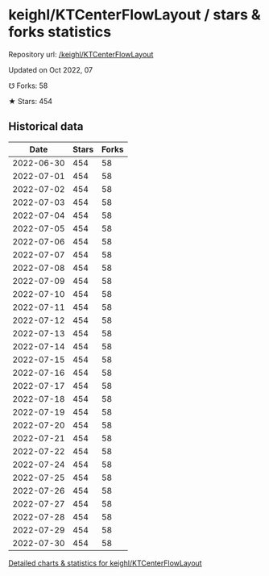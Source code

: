 # keighl/KTCenterFlowLayout / stars & forks statistics

Repository url: [/keighl/KTCenterFlowLayout](https://github.com/keighl/KTCenterFlowLayout)

Updated on Oct 2022, 07

☋ Forks: 58

★ Stars: 454

## Historical data
| Date | Stars | Forks |
|------|-------|-------|
| 2022-06-30 | 454 | 58 | 
| 2022-07-01 | 454 | 58 | 
| 2022-07-02 | 454 | 58 | 
| 2022-07-03 | 454 | 58 | 
| 2022-07-04 | 454 | 58 | 
| 2022-07-05 | 454 | 58 | 
| 2022-07-06 | 454 | 58 | 
| 2022-07-07 | 454 | 58 | 
| 2022-07-08 | 454 | 58 | 
| 2022-07-09 | 454 | 58 | 
| 2022-07-10 | 454 | 58 | 
| 2022-07-11 | 454 | 58 | 
| 2022-07-12 | 454 | 58 | 
| 2022-07-13 | 454 | 58 | 
| 2022-07-14 | 454 | 58 | 
| 2022-07-15 | 454 | 58 | 
| 2022-07-16 | 454 | 58 | 
| 2022-07-17 | 454 | 58 | 
| 2022-07-18 | 454 | 58 | 
| 2022-07-19 | 454 | 58 | 
| 2022-07-20 | 454 | 58 | 
| 2022-07-21 | 454 | 58 | 
| 2022-07-22 | 454 | 58 | 
| 2022-07-24 | 454 | 58 | 
| 2022-07-25 | 454 | 58 | 
| 2022-07-26 | 454 | 58 | 
| 2022-07-27 | 454 | 58 | 
| 2022-07-28 | 454 | 58 | 
| 2022-07-29 | 454 | 58 | 
| 2022-07-30 | 454 | 58 | 


[Detailed charts & statistics for keighl/KTCenterFlowLayout](https://reviewgithub.com/rep/keighl/KTCenterFlowLayout)
